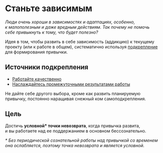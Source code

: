 # Станьте зависимым

*Люди очень хороши в&nbsp;зависимостях и&nbsp;адаптациях, особенно, к&nbsp;малополезным и&nbsp;даже вредным действиям.
Так почему не&nbsp;помочь себе привыкнуть к&nbsp;тому, что будет полезно?*

Идея в&nbsp;том, чтобы развить в&nbsp;себе зависимость (аддикцию) к&nbsp;текущему проекту (или к&nbsp;работе в&nbsp;общем), систематично используя [подкрепление](https://ru.wikipedia.org/wiki/%D0%9F%D0%BE%D0%B4%D0%BA%D1%80%D0%B5%D0%BF%D0%BB%D0%B5%D0%BD%D0%B8%D0%B5_%28%D0%BF%D1%81%D0%B8%D1%85%D0%BE%D0%BB%D0%BE%D0%B3%D0%B8%D1%8F%29) для формирования привычки.

## Источники подкрепления

* [Работайте качественно](technique-high-quality.md)
* [Наслаждайтесь промежуточными результатами работы](technique-deliver-frequently.md)

Не&nbsp;дайте себе другого выбора, кроме как развить планируемую привычку, постоянно наращивая снежный ком самоподкрепления.

## Цель

Достичь **условной\* точки невозврата**, когда привычка развита, и&nbsp;вы&nbsp;работаете над ее&nbsp;поддержанием в&nbsp;основном бессознательно.

*\* Без периодической сознательной работы над привычкой со&nbsp;временем она ослабляется, поэтому точка невозврата и&nbsp;является условной.*
